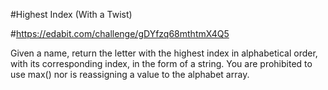 #Highest Index (With a Twist)

#https://edabit.com/challenge/gDYfzq68mthtmX4Q5

Given a name, return the letter with the highest index in alphabetical order,
with its corresponding index, in the form of a string.
You are prohibited to use max() nor is reassigning a value to the alphabet array.